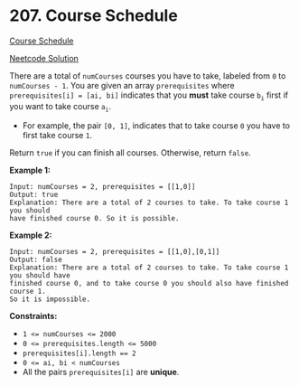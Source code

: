 # 207. Course Schedule

[Course Schedule](https://leetcode.com/problems/course-schedule/description/)

[Neetcode Solution](https://www.youtube.com/watch?v=EgI5nU9etnU&pp=ygUYbmVldGNvZGUgQ291cnNlIFNjaGVkdWxl)

There are a total of `numCourses` courses you have to take, labeled from `0` to
`numCourses - 1`. You are given an array `prerequisites` where
`prerequisites[i] = [ai, bi]` indicates that you <b>must</b> take course
`b`<sub>`i`</sub> first if you want to take course `a`<sub>`i`</sub>.

- For example, the pair `[0, 1]`, indicates that to take course `0` you have to
  first take course `1`.

Return `true` if you can finish all courses. Otherwise, return `false`.

**Example 1:**

```
Input: numCourses = 2, prerequisites = [[1,0]]
Output: true
Explanation: There are a total of 2 courses to take. To take course 1 you should
have finished course 0. So it is possible.
```

**Example 2:**

```
Input: numCourses = 2, prerequisites = [[1,0],[0,1]]
Output: false
Explanation: There are a total of 2 courses to take. To take course 1 you should have
finished course 0, and to take course 0 you should also have finished course 1.
So it is impossible.
```

**Constraints:**

- `1 <= numCourses <= 2000`
- `0 <= prerequisites.length <= 5000`
- `prerequisites[i].length == 2`
- `0 <= ai, bi < numCourses`
- All the pairs `prerequisites[i]` are <b>unique</b>.
